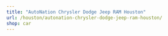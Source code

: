 ```yaml
---
title: "AutoNation Chrysler Dodge Jeep RAM Houston"
url: /houston/autonation-chrysler-dodge-jeep-ram-houston/
shop: car
---
```

